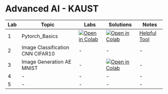 # **Advanced AI - KAUST**  

| Lab | Topic | Labs | Solutions | Notes |
|------|-------------------------------|--------------------------------------------------------------------|------------|----------------------------------------------------------------|
| 1 | Pytorch_Basics | [![Open in Colab](https://colab.research.google.com/assets/colab-badge.svg)](https://colab.research.google.com/drive/1KW2CyLvvMhSmCTtRCD_XYBcrZBZxbs9m?usp=sharing) |  [![Open in Colab](https://colab.research.google.com/assets/colab-badge.svg)](https://colab.research.google.com/drive/13lIAUfR65fF5_v-8yIiiZSUlAQRWoZjQ?usp=sharing) | [Helpful Tool](https://htmlpreview.github.io/?https://github.com/khalaf135/Lab1/blob/main/lab1.html) |
| 2 | Image Classification CNN CIFAR10 | - | - | - |
| 3 | Image Generation AE MNIST | - | [![Open in Colab](https://colab.research.google.com/assets/colab-badge.svg)](https://colab.research.google.com/drive/1xJLZLogcX_auVKPJa3a4Xq0cXAg1o3Oe?usp=sharing) | - |
| 4 | - | - | - | - |
| 5 | - | - | - | - |

